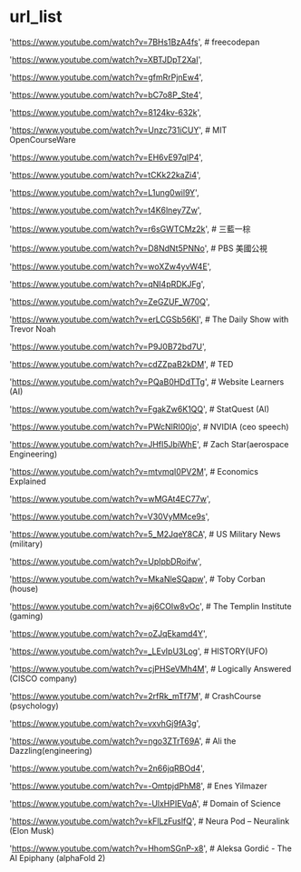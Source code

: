 # url_list

'https://www.youtube.com/watch?v=7BHs1BzA4fs', # freecodepan

'https://www.youtube.com/watch?v=XBTJDpT2XaI',

'https://www.youtube.com/watch?v=gfmRrPjnEw4',

'https://www.youtube.com/watch?v=bC7o8P_Ste4',

'https://www.youtube.com/watch?v=8124kv-632k',

'https://www.youtube.com/watch?v=Unzc731iCUY', # MIT OpenCourseWare

'https://www.youtube.com/watch?v=EH6vE97qIP4',

'https://www.youtube.com/watch?v=tCKk22kaZi4',

'https://www.youtube.com/watch?v=L1ung0wil9Y',

'https://www.youtube.com/watch?v=t4K6lney7Zw',

'https://www.youtube.com/watch?v=r6sGWTCMz2k', # 三藍一棕

'https://www.youtube.com/watch?v=D8NdNt5PNNo', # PBS 美國公視

'https://www.youtube.com/watch?v=woXZw4yvW4E',

'https://www.youtube.com/watch?v=qNI4pRDKJFg',

'https://www.youtube.com/watch?v=ZeGZUF_W70Q',

'https://www.youtube.com/watch?v=erLCGSb56KI', # The Daily Show with Trevor Noah

'https://www.youtube.com/watch?v=P9J0B72bd7U',

'https://www.youtube.com/watch?v=cdZZpaB2kDM', # TED

'https://www.youtube.com/watch?v=PQaB0HDdTTg', # Website Learners (AI)

'https://www.youtube.com/watch?v=FgakZw6K1QQ', # StatQuest (AI)

'https://www.youtube.com/watch?v=PWcNlRI00jo', # NVIDIA (ceo speech)

'https://www.youtube.com/watch?v=JHfI5JbiWhE', # Zach Star(aerospace Engineering)

'https://www.youtube.com/watch?v=mtvmqI0PV2M', # Economics Explained

'https://www.youtube.com/watch?v=wMGAt4EC77w',

'https://www.youtube.com/watch?v=V30VyMMce9s',

'https://www.youtube.com/watch?v=5_M2JqeY8CA', # US Military News (military)

'https://www.youtube.com/watch?v=UpIpbDRoifw',

'https://www.youtube.com/watch?v=MkaNleSQapw', # Toby Corban (house)

'https://www.youtube.com/watch?v=aj6COIw8vOc', # The Templin Institute (gaming)

'https://www.youtube.com/watch?v=oZJqEkamd4Y',

'https://www.youtube.com/watch?v=_LEvIpU3Log', # HISTORY(UFO)

'https://www.youtube.com/watch?v=cjPHSeVMh4M', # Logically Answered (CISCO company)

'https://www.youtube.com/watch?v=2rfRk_mTf7M', # CrashCourse (psychology)

'https://www.youtube.com/watch?v=vxvhGj9fA3g',

'https://www.youtube.com/watch?v=ngo3ZTrT69A', # Ali the Dazzling(engineering)

'https://www.youtube.com/watch?v=2n66jqRBOd4',

'https://www.youtube.com/watch?v=-OmtpjdPhM8', # Enes Yilmazer

'https://www.youtube.com/watch?v=-UlxHPIEVqA', # Domain of Science

'https://www.youtube.com/watch?v=kFlLzFuslfQ', # Neura Pod – Neuralink (Elon Musk)

'https://www.youtube.com/watch?v=HhomSGnP-x8', # Aleksa Gordić - The AI Epiphany (alphaFold 2)
